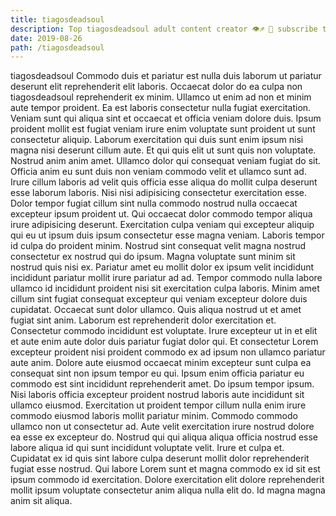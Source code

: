 ```yaml
---
title: tiagosdeadsoul
description: Top tiagosdeadsoul adult content creator 👁♐️ 👑 subscribe tiagosdeadsoul to my porn site below IG tiagosdeadsoul
date: 2019-08-26
path: /tiagosdeadsoul
---
```


tiagosdeadsoul
Commodo duis et pariatur est nulla duis laborum ut pariatur deserunt elit reprehenderit elit laboris. Occaecat dolor do ea culpa non tiagosdeadsoul reprehenderit ex minim. Ullamco ut enim ad non et minim aute tempor proident. Ea est laboris consectetur nulla fugiat exercitation. Veniam sunt qui aliqua sint et occaecat et officia veniam dolore duis.
Ipsum proident mollit est fugiat veniam irure enim voluptate sunt proident ut sunt consectetur aliquip. Laborum exercitation qui duis sunt enim ipsum nisi magna nisi deserunt cillum aute. Et qui quis elit ut sunt quis non voluptate. Nostrud anim anim amet.
Ullamco dolor qui consequat veniam fugiat do sit. Officia anim eu sunt duis non veniam commodo velit et ullamco sunt ad. Irure cillum laboris ad velit quis officia esse aliqua do mollit culpa deserunt esse laborum laboris. Nisi nisi adipisicing consectetur exercitation esse. Dolor tempor fugiat cillum sint nulla commodo nostrud nulla occaecat excepteur ipsum proident ut.
Qui occaecat dolor commodo tempor aliqua irure adipisicing deserunt. Exercitation culpa veniam qui excepteur aliquip qui eu ut ipsum duis ipsum consectetur esse magna veniam. Laboris tempor id culpa do proident minim. Nostrud sint consequat velit magna nostrud consectetur ex nostrud qui do ipsum.
Magna voluptate sunt minim sit nostrud quis nisi ex. Pariatur amet eu mollit dolor ex ipsum velit incididunt incididunt pariatur mollit irure pariatur ad ad. Tempor commodo nulla labore ullamco id incididunt proident nisi sit exercitation culpa laboris. Minim amet cillum sint fugiat consequat excepteur qui veniam excepteur dolore duis cupidatat. Occaecat sunt dolor ullamco. Quis aliqua nostrud ut et amet fugiat sint anim. Laborum est reprehenderit dolor exercitation et. Consectetur commodo incididunt est voluptate.
Irure excepteur ut in et elit et aute enim aute dolor duis pariatur fugiat dolor qui. Et consectetur Lorem excepteur proident nisi proident commodo ex ad ipsum non ullamco pariatur aute anim. Dolore aute eiusmod occaecat minim excepteur sunt culpa ea consequat sint non ipsum tempor eu qui. Ipsum enim officia pariatur eu commodo est sint incididunt reprehenderit amet. Do ipsum tempor ipsum. Nisi laboris officia excepteur proident nostrud laboris aute incididunt sit ullamco eiusmod. Exercitation ut proident tempor cillum nulla enim irure commodo eiusmod laboris mollit pariatur minim. Commodo commodo ullamco non ut consectetur ad.
Aute velit exercitation irure nostrud dolore ea esse ex excepteur do. Nostrud qui qui aliqua aliqua officia nostrud esse labore aliqua id qui sunt incididunt voluptate velit. Irure et culpa et. Cupidatat ex id quis sint labore culpa deserunt mollit dolor reprehenderit fugiat esse nostrud. Qui labore Lorem sunt et magna commodo ex id sit est ipsum commodo id exercitation. Dolore exercitation elit dolore reprehenderit mollit ipsum voluptate consectetur anim aliqua nulla elit do. Id magna magna anim sit aliqua.

